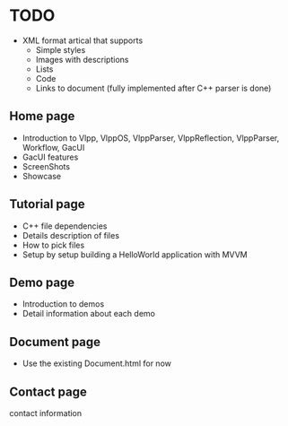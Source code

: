 # TODO

- XML format artical that supports
  - Simple styles
  - Images with descriptions
  - Lists
  - Code
  - Links to document (fully implemented after C++ parser is done)

## Home page

- Introduction to Vlpp, VlppOS, VlppParser, VlppReflection, VlppParser, Workflow, GacUI
- GacUI features
- ScreenShots
- Showcase

## Tutorial page

- C++ file dependencies
- Details description of files
- How to pick files
- Setup by setup building a HelloWorld application with MVVM

## Demo page

- Introduction to demos
- Detail information about each demo

## Document page

- Use the existing Document.html for now

## Contact page

contact information
